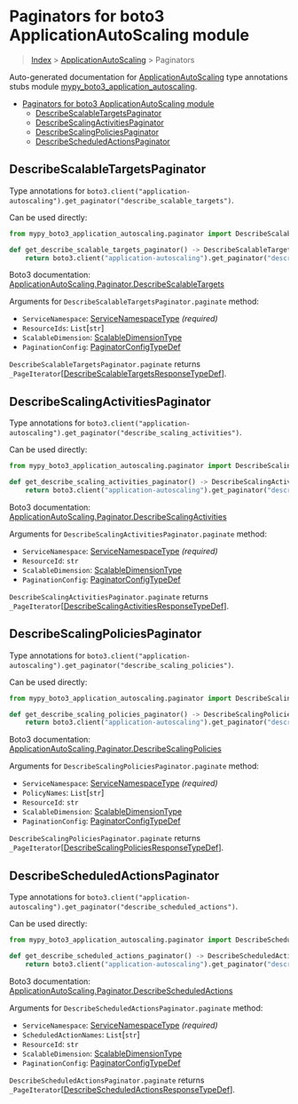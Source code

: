 # Paginators for boto3 ApplicationAutoScaling module

> [Index](..) > [ApplicationAutoScaling](.) > Paginators

Auto-generated documentation for
[ApplicationAutoScaling](https://boto3.amazonaws.com/v1/documentation/api/latest/reference/services/application-autoscaling.html#ApplicationAutoScaling)
type annotations stubs module
[mypy_boto3_application_autoscaling](https://pypi.org/project/mypy-boto3-application-autoscaling/).

- [Paginators for boto3 ApplicationAutoScaling module](#paginators-for-boto3-applicationautoscaling-module)
  - [DescribeScalableTargetsPaginator](#describescalabletargetspaginator)
  - [DescribeScalingActivitiesPaginator](#describescalingactivitiespaginator)
  - [DescribeScalingPoliciesPaginator](#describescalingpoliciespaginator)
  - [DescribeScheduledActionsPaginator](#describescheduledactionspaginator)

## DescribeScalableTargetsPaginator

Type annotations for
`boto3.client("application-autoscaling").get_paginator("describe_scalable_targets")`.

Can be used directly:

```python
from mypy_boto3_application_autoscaling.paginator import DescribeScalableTargetsPaginator

def get_describe_scalable_targets_paginator() -> DescribeScalableTargetsPaginator:
    return boto3.client("application-autoscaling").get_paginator("describe_scalable_targets")
```

Boto3 documentation:
[ApplicationAutoScaling.Paginator.DescribeScalableTargets](https://boto3.amazonaws.com/v1/documentation/api/latest/reference/services/application-autoscaling.html#ApplicationAutoScaling.Paginator.DescribeScalableTargets)

Arguments for `DescribeScalableTargetsPaginator.paginate` method:

- `ServiceNamespace`:
  [ServiceNamespaceType](./literals.md#servicenamespacetype) *(required)*
- `ResourceIds`: `List`\[`str`\]
- `ScalableDimension`:
  [ScalableDimensionType](./literals.md#scalabledimensiontype)
- `PaginationConfig`:
  [PaginatorConfigTypeDef](./type_defs.md#paginatorconfigtypedef)

`DescribeScalableTargetsPaginator.paginate` returns
`_PageIterator`\[[DescribeScalableTargetsResponseTypeDef](./type_defs.md#describescalabletargetsresponsetypedef)\].

## DescribeScalingActivitiesPaginator

Type annotations for
`boto3.client("application-autoscaling").get_paginator("describe_scaling_activities")`.

Can be used directly:

```python
from mypy_boto3_application_autoscaling.paginator import DescribeScalingActivitiesPaginator

def get_describe_scaling_activities_paginator() -> DescribeScalingActivitiesPaginator:
    return boto3.client("application-autoscaling").get_paginator("describe_scaling_activities")
```

Boto3 documentation:
[ApplicationAutoScaling.Paginator.DescribeScalingActivities](https://boto3.amazonaws.com/v1/documentation/api/latest/reference/services/application-autoscaling.html#ApplicationAutoScaling.Paginator.DescribeScalingActivities)

Arguments for `DescribeScalingActivitiesPaginator.paginate` method:

- `ServiceNamespace`:
  [ServiceNamespaceType](./literals.md#servicenamespacetype) *(required)*
- `ResourceId`: `str`
- `ScalableDimension`:
  [ScalableDimensionType](./literals.md#scalabledimensiontype)
- `PaginationConfig`:
  [PaginatorConfigTypeDef](./type_defs.md#paginatorconfigtypedef)

`DescribeScalingActivitiesPaginator.paginate` returns
`_PageIterator`\[[DescribeScalingActivitiesResponseTypeDef](./type_defs.md#describescalingactivitiesresponsetypedef)\].

## DescribeScalingPoliciesPaginator

Type annotations for
`boto3.client("application-autoscaling").get_paginator("describe_scaling_policies")`.

Can be used directly:

```python
from mypy_boto3_application_autoscaling.paginator import DescribeScalingPoliciesPaginator

def get_describe_scaling_policies_paginator() -> DescribeScalingPoliciesPaginator:
    return boto3.client("application-autoscaling").get_paginator("describe_scaling_policies")
```

Boto3 documentation:
[ApplicationAutoScaling.Paginator.DescribeScalingPolicies](https://boto3.amazonaws.com/v1/documentation/api/latest/reference/services/application-autoscaling.html#ApplicationAutoScaling.Paginator.DescribeScalingPolicies)

Arguments for `DescribeScalingPoliciesPaginator.paginate` method:

- `ServiceNamespace`:
  [ServiceNamespaceType](./literals.md#servicenamespacetype) *(required)*
- `PolicyNames`: `List`\[`str`\]
- `ResourceId`: `str`
- `ScalableDimension`:
  [ScalableDimensionType](./literals.md#scalabledimensiontype)
- `PaginationConfig`:
  [PaginatorConfigTypeDef](./type_defs.md#paginatorconfigtypedef)

`DescribeScalingPoliciesPaginator.paginate` returns
`_PageIterator`\[[DescribeScalingPoliciesResponseTypeDef](./type_defs.md#describescalingpoliciesresponsetypedef)\].

## DescribeScheduledActionsPaginator

Type annotations for
`boto3.client("application-autoscaling").get_paginator("describe_scheduled_actions")`.

Can be used directly:

```python
from mypy_boto3_application_autoscaling.paginator import DescribeScheduledActionsPaginator

def get_describe_scheduled_actions_paginator() -> DescribeScheduledActionsPaginator:
    return boto3.client("application-autoscaling").get_paginator("describe_scheduled_actions")
```

Boto3 documentation:
[ApplicationAutoScaling.Paginator.DescribeScheduledActions](https://boto3.amazonaws.com/v1/documentation/api/latest/reference/services/application-autoscaling.html#ApplicationAutoScaling.Paginator.DescribeScheduledActions)

Arguments for `DescribeScheduledActionsPaginator.paginate` method:

- `ServiceNamespace`:
  [ServiceNamespaceType](./literals.md#servicenamespacetype) *(required)*
- `ScheduledActionNames`: `List`\[`str`\]
- `ResourceId`: `str`
- `ScalableDimension`:
  [ScalableDimensionType](./literals.md#scalabledimensiontype)
- `PaginationConfig`:
  [PaginatorConfigTypeDef](./type_defs.md#paginatorconfigtypedef)

`DescribeScheduledActionsPaginator.paginate` returns
`_PageIterator`\[[DescribeScheduledActionsResponseTypeDef](./type_defs.md#describescheduledactionsresponsetypedef)\].
